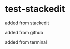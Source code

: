 # test-stackedit

added from stackedit
<!--stackedit_data:
eyJoaXN0b3J5IjpbLTE4ODM5NDY1MDRdfQ==
-->

added from github

added from terminal
